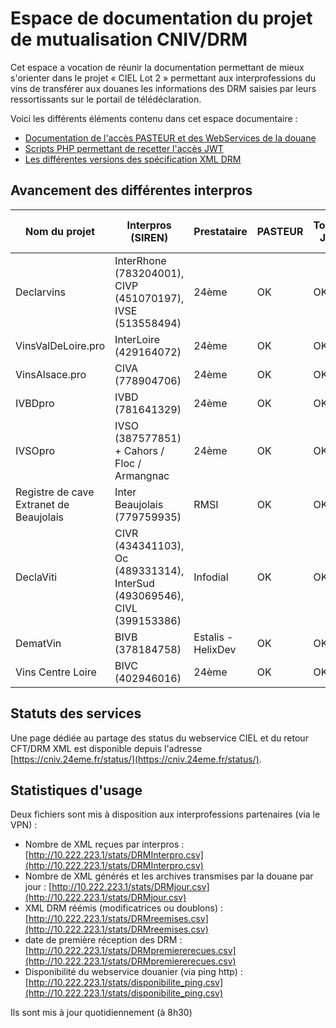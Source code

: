 #  Espace de documentation du projet de mutualisation CNIV/DRM

Cet espace a vocation de réunir la documentation permettant de mieux s'orienter dans le projet « CIEL Lot 2 » permettant aux interprofessions du vins de transférer aux douanes les informations des DRM saisies par leurs ressortissants sur le portail de télédéclaration.

Voici les différents éléments contenu dans cet espace documentaire :
 - [Documentation de l'accès PASTEUR et des WebServices de la douane](webservice-douanes/)
 - [Scripts PHP permettant de recetter l'accès JWT](oauth/)
 - [Les différentes versions des spécification XML DRM](webservice-douanes/DRMXML)

##  Avancement des différentes interpros

| Nom du projet | Interpros (SIREN)      | Prestataire |  PASTEUR | Tocken JWT  | XML DRM recetté | SEED | Recette VDI | XML en Prod | Retour XML | URL du projet |
|---------------|-----------------|-------------|----------|-------------|-----------------|------|-------------|-------------|------------|---------------|
| Declarvins    | InterRhone (783204001), CIVP (451070197), IVSE (513558494) | 24ème | OK   | OK          | OK              | OK   | OK          | OK          | OK          | [declarvins.net](http://declarvins.net/) |
| VinsValDeLoire.pro | InterLoire (429164072)        | 24ème | OK  | OK          | OK              | OK   | OK          | OK          | OK           | [vinsvaldeloire.pro](http://vinsvaldeloire.pro) |
| VinsAlsace.pro| CIVA (778904706)                  | 24ème | OK   | OK          | OK              | OK   | OK            | OK             | OK            | [vinsalsace.pro](http://vinsalsace.pro)  |
| IVBDpro       | IVBD (781641329)       | 24ème | OK   | OK          | OK              | OK   |  OK         | OK            | OK           | [ivbdpro.fr](http://ivbdpro.fr) |
| IVSOpro       | IVSO (387577851) + Cahors / Floc / Armangnac| 24ème |OK| OK     | OK              | OK   |  OK         | OK             | OK           | [ivsopro.com](http://ivsopro.com) |
| Registre de cave Extranet de Beaujolais | Inter Beaujolais (779759935) |  RMSI| OK |OK| OK | OK | OK   | OK    | OK     | [extranet.beaujolais.com](http://extranet.beaujolais.com/)  |
| DeclaViti     | CIVR (434341103), Oc (489331314), InterSud (493069546), CIVL (399153386)     | Infodial | OK    |   OK       |       OK       |  OK   | OK          | OK          | OK         | [declaviti.fr](https://declaviti.fr/)|
| DematVin      | BIVB  (378184758)        | Estalis - HelixDev| OK    | OK         | OK  | OK  | OK   | OK  | OK  | [extranet.bivb.com](https://extranet.bivb.com/)   |
| Vins Centre Loire      | BIVC  (402946016)        |  24ème | OK    | OK         | OK  | OK  | OK   | OK  | OK  | [declaration.vins-centre-loire.com](https://declaration.vins-centre-loire.com/)   |

## Statuts des services

Une page dédiée au partage des status du webservice CIEL et du retour CFT/DRM XML est disponible depuis l'adresse [https://cniv.24eme.fr/status/](https://cniv.24eme.fr/status/).

## Statistiques d'usage

Deux fichiers sont mis à disposition aux interprofessions partenaires (via le VPN) :
 - Nombre de XML reçues par interpros : [http://10.222.223.1/stats/DRMInterpro.csv](http://10.222.223.1/stats/DRMInterpro.csv)
 - Nombre de XML générés et les archives transmises par la douane par jour : [http://10.222.223.1/stats/DRMjour.csv](http://10.222.223.1/stats/DRMjour.csv)
 - XML DRM réémis (modificatrices ou doublons) : [http://10.222.223.1/stats/DRMreemises.csv](http://10.222.223.1/stats/DRMreemises.csv)
 - date de première réception des DRM : [http://10.222.223.1/stats/DRMpremiererecues.csv](http://10.222.223.1/stats/DRMpremiererecues.csv)
 - Disponibilité du webservice douanier (via ping http) : [http://10.222.223.1/stats/disponibilite_ping.csv](http://10.222.223.1/stats/disponibilite_ping.csv)
 
Ils sont mis à jour quotidiennement (à 8h30)

